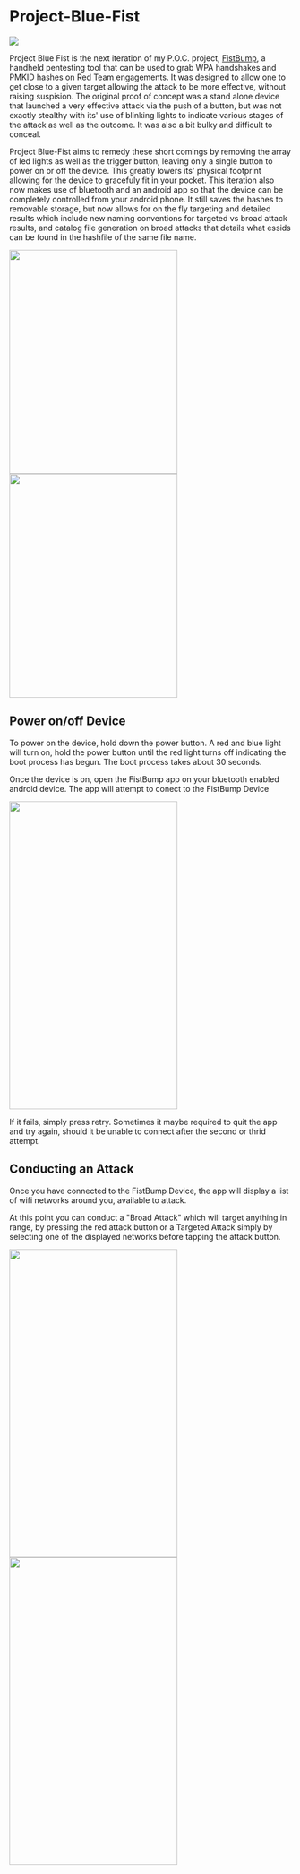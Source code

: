 # Project-Blue-Fist
[<img src="https://img.shields.io/badge/Device%20Image%20Latest%20Release-v.3.0.0-green.svg">](https://github.com/eliddell1/Project-Blue-Fist/releases)

Project Blue Fist is the next iteration of my P.O.C. project, [FistBump](https://github.com/eliddell1/FistBump), a handheld pentesting tool that can be used to grab WPA handshakes and PMKID hashes on Red Team engagements. It was designed to allow one to get close to a given target allowing the attack to be more effective, without raising suspision.  The original proof of concept was a stand alone device that launched a very effective attack via the push of a button, but was not exactly stealthy with its' use of blinking lights to indicate various stages of the attack as well as the outcome. It was also a bit bulky and difficult to conceal. 

Project Blue-Fist aims to remedy these short comings by removing the array of led lights as well as the trigger button, leaving only a single button to power on or off the device.  This greatly lowers its' physical footprint allowing for the device to gracefuly fit in your pocket.  This iteration also now makes use of bluetooth and an android app so that the device can be completely controlled from your android phone. It still saves the hashes to removable storage, but now allows for on the fly targeting and detailed results which include new naming conventions for targeted vs broad attack results, and catalog file generation on broad attacks that details what essids can be found in the hashfile of the same file name.

<img src="https://github.com/eliddell1/Project-Blue-Fist/blob/master/Images/white_device.jpg" width="300" height="400">      <img src="https://github.com/eliddell1/Project-Blue-Fist/blob/master/Images/white_phone_device.jpg" width="300" height="400"> 

## Power on/off Device

To power on the device, hold down the power button.  A red and blue light will turn on, hold the power button until the red light turns off indicating the boot process has begun.  The boot process takes about 30 seconds.

Once the device is on, open the FistBump app on your bluetooth enabled android device. The app will attempt to conect to the FistBump Device

<img src="https://github.com/eliddell1/Project-Blue-Fist/blob/master/Images/connecting_screenshot.png" width="300" height="550">

If it fails, simply press retry.  Sometimes it maybe required to quit the app and try again, should it be unable to connect after the second or thrid attempt.

## Conducting an Attack

Once you have connected to the FistBump Device, the app will display a list of wifi networks around you, available to attack.

At this point you can conduct a "Broad Attack" which will target anything in range, by pressing the red attack button or a Targeted Attack simply by selecting one of the displayed networks before tapping the attack button.

<img src="https://github.com/eliddell1/Project-Blue-Fist/blob/master/Images/Screenshot_20181109-181027.png" width="300" height="550">            <img src="https://github.com/eliddell1/Project-Blue-Fist/blob/master/Images/Screenshot_20181109-181002.png" width="300" height="550">





